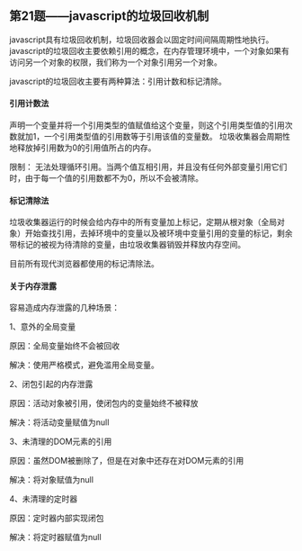 ## 第21题——javascript的垃圾回收机制

javascript具有垃圾回收机制，垃圾回收器会以固定时间间隔周期性地执行。javascript的垃圾回收主要依赖引用的概念，在内存管理环境中，一个对象如果有访问另一个对象的权限，我们称为一个对象引用另一个对象。

javascript的垃圾回收主要有两种算法：引用计数和标记清除。

#### 引用计数法

声明一个变量并将一个引用类型的值赋值给这个变量，则这个引用类型值的引用次数就加1，一个引用类型值的引用数等于引用该值的变量数。
垃圾收集器会周期性地释放掉引用数为0的引用值所占的内存。

限制： 无法处理循环引用。当两个值互相引用，并且没有任何外部变量引用它们时，由于每一个值的引用数都不为0，所以不会被清除。

#### 标记清除法

垃圾收集器运行的时候会给内存中的所有变量加上标记，定期从根对象（全局对象）开始查找引用，去掉环境中的变量以及被环境中变量引用的变量的标记，剩余带标记的被视为待清除的变量，由垃圾收集器销毁并释放内存空间。

目前所有现代浏览器都使用的标记清除法。

#### 关于内存泄露

容易造成内存泄露的几种场景：

1、意外的全局变量

原因：全局变量始终不会被回收

解决：使用严格模式，避免滥用全局变量。

2、闭包引起的内存泄露

原因：活动对象被引用，使闭包内的变量始终不被释放

解决：将活动变量赋值为null

3、未清理的DOM元素的引用

原因：虽然DOM被删除了，但是在对象中还存在对DOM元素的引用

解决：将对象赋值为null

4、未清理的定时器

原因：定时器内部实现闭包

解决：将定时器赋值为null

